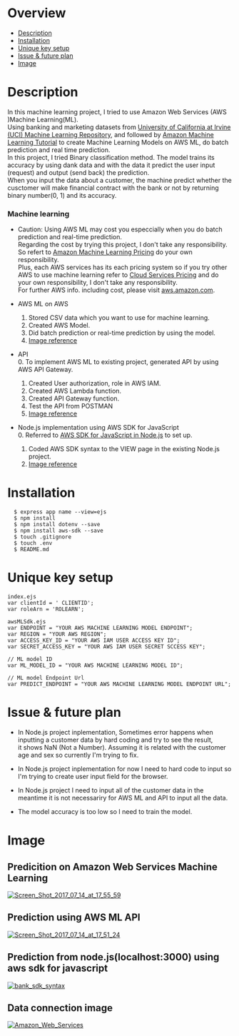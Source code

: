 # Overview    
 *  [Description](#section1)  
 *  [Installation](#section2)  
 *  [Unique key setup](#section3)  
 *  [Issue & future plan](#section4)  
 *  [Image](#section5)  
      
        
# <a name="section1">Description  
  In this machine learning project, I tried to use Amazon Web Services (AWS )Machine Learning(ML).  
  Using banking and marketing datasets from [University of California at Irvine (UCI) Machine Learning Repository](http://archive.ics.uci.edu/ml/datasets.html), and followed by [Amazon Machine Learning Tutorial](http://docs.aws.amazon.com/ja_jp/machine-learning/latest/dg/tutorial.html) to create Machine Learning Models on AWS ML, do batch prediction and real time prediction.  
  In this project, I tried Binary classification method. The model trains its accuracy by using dank data and with the data it predict the user input (request) and output (send back) the prediction.  
  When you input the data about a customer, the machine predict whether the cusctomer will make financial contract with the bank or not by returning binary number(0, 1) and its accuracy.  
        
 ### Machine learning  
   * Caution: Using AWS ML may cost you especcially when you do batch prediction and real-time prediction.  
     Regarding the cost by trying this project, I don't take any responsibility.  
     So refert to [Amazon Machine Learning Pricing](https://aws.amazon.com/machine-learning/pricing/) do your own responsibility.    
     Plus, each AWS services has its each pricing system so if you try other AWS to use machine learning refer to [Cloud Services Pricing](https://aws.amazon.com/jp/pricing/services/?nc1=h_ls) and do your own responsibility, I don't take any responsibility.    
     For further AWS info. including cost, please visit [aws.amazon.com](https://aws.amazon.com/?nc1=h_ls).  
        
  * AWS ML on AWS  
     1. Stored CSV data which you want to use for machine learning.   
     2. Created AWS Model.    
     3. Did batch prediction or real-time prediction by using the model.  
     4. [Image reference](#section6)  
       
  *  API     
     0. To implement AWS ML to existing  project, generated API by using AWS API Gateway.  
     1. Created User authorization, role in AWS IAM.  
     2. Created AWS Lambda function.  
     3. Created API Gateway function.  
     4. Test the API from POSTMAN  
     5. [Image reference](#section7)  
         
  * Node.js implementation using AWS SDK for JavaScript  
     0. Referred to [AWS SDK for JavaScript in Node.js](https://aws.amazon.com/sdk-for-node-js/) to set up.  
     1. Coded AWS SDK syntax to the VIEW page in the existing Node.js project.  
     2. [Image reference](#section8)      
      
     
       
#  <a name="section2"> Installation
````  
  $ express app name --view=ejs  
  $ npm install  
  $ npm install dotenv --save   
  $ npm install aws-sdk --save  
  $ touch .gitignore  
  $ touch .env  
  $ README.md  
 ````  
    

              
# <a name="section3"> Unique key setup
  ````  
  index.ejs  
  var clientId = ' CLIENTID';  
  var roleArn = 'ROLEARN';  
  ````  
  ````  
  awsMLSdk.ejs  
  var ENDPOINT = "YOUR AWS MACHINE LEARNING MODEL ENDPOINT";  
  var REGION = "YOUR AWS REGION";  
  var ACCESS_KEY_ID = "YOUR AWS IAM USER ACCESS KEY ID";  
  var SECRET_ACCESS_KEY = "YOUR AWS IAM USER SECRET SCCESS KEY";  
  
  // ML model ID  
  var ML_MODEL_ID = "YOUR AWS MACHINE LEARNING MODEL ID";  
  
  // ML model Endpoint Url  
  var PREDICT_ENDPOINT = "YOUR AWS MACHINE LEARNING MODEL ENDPOINT URL";  
  ````  
    
    
      
# <a name="section4"> Issue & future plan  
  * In Node.js project inplementation, Sometimes error happens when inputting a customer data by hard coding and try to see the result,  
    it shows NaN (Not a Number). Assuming it is related with the customer age and sex so currently I'm trying to fix.
    
  * In Node.js project inplementation for now I need to hard code to input so I'm trying to create user input field for the browser.  
  
  * In Node.js project I need to input all of the customer data in the meantime it is not necessariry for AWS ML and API to input all the data.  
  
  * The model accuracy is too low so I need to train the model.  
    
  
    
# <a name="section5"> Image  
    
   ## <a name="section6"> Predicition on Amazon Web Services Machine Learning  
      
  <a href="https://ibb.co/kB2Wua"><img src="https://preview.ibb.co/nbv6Sv/Screen_Shot_2017_07_14_at_17_55_59.png" alt="Screen_Shot_2017_07_14_at_17_55_59" border="0"></a><br /> 
    
  
    
  ## <a name="section7"> Prediction using AWS ML API   
        
  <a href="https://ibb.co/eBmrua"><img src="https://preview.ibb.co/ddAHZa/Screen_Shot_2017_07_14_at_17_51_24.png" alt="Screen_Shot_2017_07_14_at_17_51_24" border="0"></a><br />    
               
      
              
  ## <a name="section8"> Prediction from node.js(localhost:3000) using aws sdk for javascript  
       
  <a href="https://ibb.co/n0WVnv"><img src="https://preview.ibb.co/kx45LF/bank_sdk_syntax.png" alt="bank_sdk_syntax" border="0"></a><br />  
          
    
              
  ## Data connection image  
  
  <a href="https://ibb.co/jEMCN5"><img src="https://preview.ibb.co/ce6OUk/Amazon_Web_Services.png" alt="Amazon_Web_Services" border="0"></a><br />    
  


  
    

